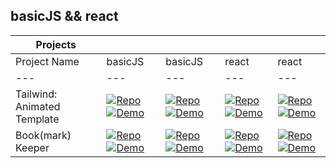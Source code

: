 ## basicJS && react

| Projects                    |                                                                                                                                                                                                                                              |                                                                                                                                                                                                                                              |                                                                                                                                                                                                                                          |                                                                                                                                                                                                                                          |
| --------------------------- | -------------------------------------------------------------------------------------------------------------------------------------------------------------------------------------------------------------------------------------------- | -------------------------------------------------------------------------------------------------------------------------------------------------------------------------------------------------------------------------------------------- | ---------------------------------------------------------------------------------------------------------------------------------------------------------------------------------------------------------------------------------------- | ---------------------------------------------------------------------------------------------------------------------------------------------------------------------------------------------------------------------------------------- |
| Project Name                | basicJS                                                                                                                                                                                                                                      | basicJS                                                                                                                                                                                                                                      | react                                                                                                                                                                                                                                    | react                                                                                                                                                                                                                                    |
| ---                         | ---                                                                                                                                                                                                                                          | ---                                                                                                                                                                                                                                          | ---                                                                                                                                                                                                                                      | ---                                                                                                                                                                                                                                      |
| Tailwind: Animated Template | [![Repo](https://img.shields.io/badge/Repo-Link-blue)](https://github.com/Shcoobz/basicJS_tailwind_animated-template) [![Demo](https://img.shields.io/badge/Demo-Link-green)](https://shcoobz.github.io/basicJS_tailwind_animated-template/) | [![Repo](https://img.shields.io/badge/Repo-Link-blue)](https://github.com/Shcoobz/basicJS_tailwind_animated-template) [![Demo](https://img.shields.io/badge/Demo-Link-green)](https://shcoobz.github.io/basicJS_tailwind_animated-template/) | [![Repo](https://img.shields.io/badge/Repo-Link-blue)](https://github.com/Shcoobz/react_tailwind_animated-template) [![Demo](https://img.shields.io/badge/Demo-Link-green)](https://shcoobz.github.io/react_tailwind_animated-template/) | [![Repo](https://img.shields.io/badge/Repo-Link-blue)](https://github.com/Shcoobz/react_tailwind_animated-template) [![Demo](https://img.shields.io/badge/Demo-Link-green)](https://shcoobz.github.io/react_tailwind_animated-template/) |
| Book(mark) Keeper           | [![Repo](https://img.shields.io/badge/Repo-Link-blue)](https://github.com/Shcoobz/basicJS_bookmark-keeper) [![Demo](https://img.shields.io/badge/Demo-Link-green)](https://shcoobz.github.io/basicJS_bookmark-keeper/)                       | [![Repo](https://img.shields.io/badge/Repo-Link-blue)](https://github.com/Shcoobz/basicJS_bookmark-keeper) [![Demo](https://img.shields.io/badge/Demo-Link-green)](https://shcoobz.github.io/basicJS_bookmark-keeper/)                       | [![Repo](https://img.shields.io/badge/Repo-Link-blue)](https://github.com/Shcoobz/react_bookmark-keeper) [![Demo](https://img.shields.io/badge/Demo-Link-green)](https://shcoobz.github.io/react_bookmark-keeper/)                       | [![Repo](https://img.shields.io/badge/Repo-Link-blue)](https://github.com/Shcoobz/react_bookmark-keeper) [![Demo](https://img.shields.io/badge/Demo-Link-green)](https://shcoobz.github.io/react_bookmark-keeper/)                       |

